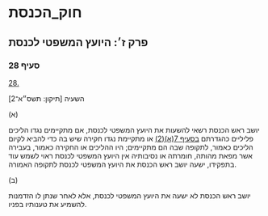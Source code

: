 # חוק_הכנסת

## פרק ז׳: היועץ המשפטי לכנסת

### סעיף 28

[28.](https://he.wikisource.org/wiki/%D7%97%D7%95%D7%A7_%D7%94%D7%9B%D7%A0%D7%A1%D7%AA#%D7%A1%D7%A2%D7%99%D7%A3_28)

השעיה [תיקון: תשס״א־2]

(א)

יושב ראש הכנסת רשאי להשעות את היועץ המשפטי לכנסת, אם מתקיימים נגדו הליכים פליליים כהגדרתם [בסעיף 7(א)(2)](https://he.wikisource.org/wiki/%D7%97%D7%95%D7%A7_%D7%94%D7%9B%D7%A0%D7%A1%D7%AA#%D7%A1%D7%A2%D7%99%D7%A3_7) או מתקיימת נגדו חקירה שיש בה כדי להביא לקיום הליכים כאמור, לתקופה שבה הם מתקיימים; היו ההליכים או החקירה כאמור, בעבירה אשר מפאת מהותה, חומרתה או נסיבותיה אין היועץ המשפטי לכנסת ראוי לשמש עוד בתפקידו, ישעה יושב ראש הכנסת את היועץ המשפטי לכנסת לתקופה האמורה.

(ב)

יושב ראש הכנסת לא ישעה את היועץ המשפטי לכנסת, אלא לאחר שנתן לו הזדמנות להשמיע את טענותיו בפניו.